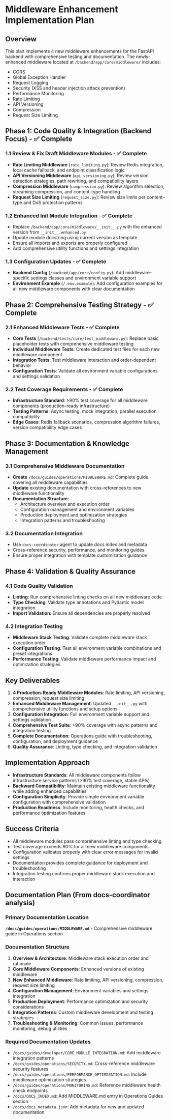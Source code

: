 # Middleware Enhancement Implementation Plan

## Overview
This plan implements 4 new middleware enhancements for the FastAPI backend with comprehensive testing and documentation. The newly-enhanced middleware located at `/backend/app/core/middleware/` includes:
- CORS
- Global Exception Handler
- Request Logging
- Security (XSS and header injection attack prevention)
- Performance Monitoring
- Rate Limiting
- API Versioning
- Compression
- Request Size Limiting

## Phase 1: Code Quality & Integration (Backend Focus) - ✅ Complete

### 1.1 Review & Fix Draft Middleware Modules - ✅ Complete
- **Rate Limiting Middleware** (`rate_limiting.py`): Review Redis integration, local cache fallback, and endpoint classification logic
- **API Versioning Middleware** (`api_versioning.py`): Review version detection strategies, path rewriting, and compatibility layers
- **Compression Middleware** (`compression.py`): Review algorithm selection, streaming compression, and content-type handling
- **Request Size Limiting** (`request_size.py`): Review size limits per content-type and DoS protection patterns

### 1.2 Enhanced Init Module Integration - ✅ Complete
- Replace `/backend/app/core/middleware/__init__.py` with the enhanced version from `__init__.enhanced.py`
- Update module docstring using current version as template
- Ensure all imports and exports are properly configured
- Add comprehensive utility functions and settings integration

### 1.3 Configuration Updates - ✅ Complete
- **Backend Config** (`/backend/app/core/config.py`): Add middleware-specific settings classes and environment variable support
- **Environment Example** (`/.env.example`): Add configuration examples for all new middleware components with clear documentation

## Phase 2: Comprehensive Testing Strategy - ✅ Complete

### 2.1 Enhanced Middleware Tests - ✅ Complete
- **Core Tests** (`/backend/tests/core/test_middleware.py`): Replace basic placeholder tests with comprehensive middleware testing
- **Individual Middleware Tests**: Create dedicated test files for each new middleware component
- **Integration Tests**: Test middleware interaction and order-dependent behavior
- **Configuration Tests**: Validate all environment variable configurations and settings validation

### 2.2 Test Coverage Requirements - ✅ Complete
- **Infrastructure Standard**: >90% test coverage for all middleware components (production-ready infrastructure)
- **Testing Patterns**: Async testing, mock integration, parallel execution compatibility
- **Edge Cases**: Redis fallback scenarios, compression algorithm failures, version compatibility edge cases

## Phase 3: Documentation & Knowledge Management

### 3.1 Comprehensive Middleware Documentation
- **Create** `/docs/guides/operations/MIDDLEWARE.md`: Complete guide covering all middleware capabilities
- **Update** existing documentation with cross-references to new middleware functionality
- **Documentation Structure**: 
  - Architecture overview and execution order
  - Configuration management and environment variables
  - Production deployment and optimization strategies
  - Integration patterns and troubleshooting

### 3.2 Documentation Integration
- Use `docs-coordinator` agent to update docs index and metadata
- Cross-reference security, performance, and monitoring guides
- Ensure proper integration with template customization guidance

## Phase 4: Validation & Quality Assurance

### 4.1 Code Quality Validation
- **Linting**: Run comprehensive linting checks on all new middleware code
- **Type Checking**: Validate type annotations and Pydantic model integration
- **Import Validation**: Ensure all dependencies are properly resolved

### 4.2 Integration Testing
- **Middleware Stack Testing**: Validate complete middleware stack execution order
- **Configuration Testing**: Test all environment variable combinations and preset integrations
- **Performance Testing**: Validate middleware performance impact and optimization strategies

## Key Deliverables

1. **4 Production-Ready Middleware Modules**: Rate limiting, API versioning, compression, request size limiting
2. **Enhanced Middleware Management**: Updated `__init__.py` with comprehensive utility functions and setup options
3. **Configuration Integration**: Full environment variable support and settings validation
4. **Comprehensive Test Suite**: >90% coverage with async patterns and integration testing
5. **Complete Documentation**: Operations guide with troubleshooting, configuration, and deployment guidance
6. **Quality Assurance**: Linting, type checking, and integration validation

## Implementation Approach

- **Infrastructure Standards**: All middleware components follow infrastructure service patterns (>90% test coverage, stable APIs)
- **Backward Compatibility**: Maintain existing middleware functionality while adding enhanced capabilities
- **Configuration Simplicity**: Provide simple environment variable configuration with comprehensive validation
- **Production Readiness**: Include monitoring, health checks, and performance optimization features

## Success Criteria

- All middleware modules pass comprehensive linting and type checking
- Test coverage exceeds 90% for all new middleware components
- Configuration validates properly with clear error messages for invalid settings
- Documentation provides complete guidance for deployment and troubleshooting
- Integration testing confirms proper middleware stack execution and interaction

## Documentation Plan (From docs-coordinator analysis)

### Primary Documentation Location
**`/docs/guides/operations/MIDDLEWARE.md`** - Comprehensive middleware guide in Operations section

### Documentation Structure
1. **Overview & Architecture**: Middleware stack execution order and rationale
2. **Core Middleware Components**: Enhanced versions of existing middleware
3. **New Enhanced Middleware**: Rate limiting, API versioning, compression, request size limiting
4. **Configuration Management**: Environment variables and settings integration
5. **Production Deployment**: Performance optimization and security considerations
6. **Integration Patterns**: Custom middleware development and testing strategies
7. **Troubleshooting & Monitoring**: Common issues, performance monitoring, debug utilities

### Required Documentation Updates
- `/docs/guides/developer/CORE_MODULE_INTEGRATION.md`: Add middleware integration patterns
- `/docs/guides/operations/SECURITY.md`: Cross-reference middleware security features
- `/docs/guides/operations/PERFORMANCE_OPTIMIZATION.md`: Include middleware optimization strategies
- `/docs/guides/operations/MONITORING.md`: Reference middleware health check endpoints
- `/docs/DOCS_INDEX.md`: Add MIDDLEWARE.md entry in Operations Guides section
- `/docs/docs_metadata.json`: Add metadata for new and updated documentation
